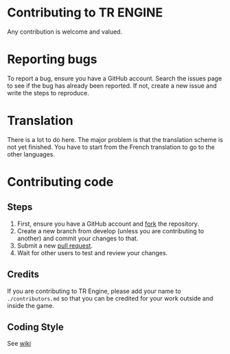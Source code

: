 # Contributing to TR ENGINE
Any contribution is welcome and valued. 

# Reporting bugs
To report a bug, ensure you have a GitHub account. 
Search the issues page to see if the bug has already been reported. 
If not, create a new issue and write the steps to reproduce.

# Translation
There is a lot to do here. The major problem is that the translation scheme is not yet finished.
You have to start from the French translation to go to the other languages.

# Contributing code
## Steps
1. First, ensure you have a GitHub account and [fork](https://help.github.com/articles/fork-a-repo/) the repository.
2. Create a new branch from develop (unless you are contributing to another) and commit your changes to that.
3. Submit a new [pull request](https://help.github.com/articles/using-pull-requests/).
4. Wait for other users to test and review your changes.

## Credits
If you are contributing to TR Engine, please add your name to ```./contributors.md``` so that you can be credited for your work outside and inside the game.

## Coding Style
See [wiki](https://github.com/Tr4ncer/TREngine/wiki/Coding-Style)
